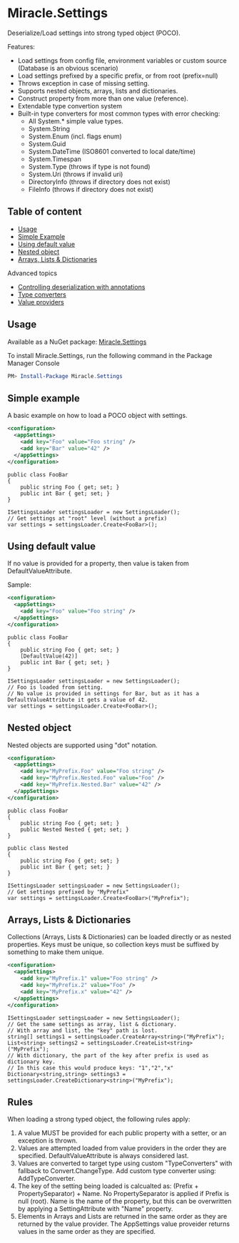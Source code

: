 # Miracle.Settings

Deserialize/Load settings into strong typed object (POCO).

Features:
* Load settings from config file, environment variables or custom source (Database is an obvious scenario)
* Load settings prefixed by a specific prefix, or from root (prefix=null)
* Throws exception in case of missing setting.
* Supports nested objects, arrays, lists and dictionaries.
* Construct property from more than one value (reference).
* Extendable type convertion system
* Built-in type converters for most common types with error checking:
  * All System.* simple value types.
  * System.String
  * System.Enum (incl. flags enum)
  * System.Guid
  * System.DateTime (ISO8601 converted to local date/time)
  * System.Timespan
  * System.Type (throws if type is not found)
  * System.Uri (throws if invalid uri)
  * DirectoryInfo (throws if directory does not exist)
  * FileInfo (throws if directory does not exist)

## Table of content
* [Usage](#usage)
* [Simple Example](#simple-example)
* [Using default value](#using-default-value)
* [Nested object](#Nested-object)
* [Arrays, Lists & Dictionaries](#arrays-lists--dictionaries)

Advanced topics
* [Controlling deserialization with annotations](Annotatons.md)
* [Type converters](TypeConverters.md)
* [Value providers](ValueProviders.md)

## Usage
Available as a NuGet package: [Miracle.Settings](https://www.nuget.org/packages/Miracle.Settings/)

To install Miracle.Settings, run the following command in the Package Manager Console
```Powershell
PM> Install-Package Miracle.Settings
```


## Simple example
A basic example on how to load a POCO object with settings.
```XML
<configuration>
  <appSettings>
    <add key="Foo" value="Foo string" />
    <add key="Bar" value="42" />
  </appSettings>
</configuration>
```
```CSharp
public class FooBar
{
    public string Foo { get; set; }
    public int Bar { get; set; }
}
```
```CSharp
ISettingsLoader settingsLoader = new SettingsLoader();
// Get settings at "root" level (without a prefix) 
var settings = settingsLoader.Create<FooBar>();
```

## Using default value
If no value is provided for a property, then value is taken from DefaultValueAttribute.

Sample:
```XML
<configuration>
  <appSettings>
    <add key="Foo" value="Foo string" />
  </appSettings>
</configuration>
```
```CSharp
public class FooBar
{
    public string Foo { get; set; }
    [DefaultValue(42)]
    public int Bar { get; set; }
}
```
```CSharp
ISettingsLoader settingsLoader = new SettingsLoader();
// Foo is loaded from setting. 
// No value is provided in settings for Bar, but as it has a DefaultValueAttribute it gets a value of 42.
var settings = settingsLoader.Create<FooBar>();
```

## Nested object
Nested objects are supported using "dot" notation.

```XML
<configuration>
  <appSettings>
    <add key="MyPrefix.Foo" value="Foo string" />
    <add key="MyPrefix.Nested.Foo" value="Foo" />
    <add key="MyPrefix.Nested.Bar" value="42" />
  </appSettings>
</configuration>
```

```CSharp
public class FooBar
{
    public string Foo { get; set; }
    public Nested Nested { get; set; }
}

public class Nested
{
    public string Foo { get; set; }
    public int Bar { get; set; }
}
```

```CSharp
ISettingsLoader settingsLoader = new SettingsLoader();
// Get settings prefixed by "MyPrefix"
var settings = settingsLoader.Create<FooBar>("MyPrefix");
```

## Arrays, Lists & Dictionaries
Collections (Arrays, Lists & Dictionaries) can be loaded directly or as nested properties. 
Keys must be unique, so collection keys must be suffixed by something to make them unique.

```XML
<configuration>
  <appSettings>
    <add key="MyPrefix.1" value="Foo string" />
    <add key="MyPrefix.2" value="Foo" />
    <add key="MyPrefix.x" value="42" />
  </appSettings>
</configuration>
```

```CSharp
ISettingsLoader settingsLoader = new SettingsLoader();
// Get the same settings as array, list & dictionary.
// With array and list, the "key" path is lost. 
string[] settings1 = settingsLoader.CreateArray<string>("MyPrefix");
List<string> settings2 = settingsLoader.CreateList<string>("MyPrefix");
// With dictionary, the part of the key after prefix is used as dictionary key. 
// In this case this would produce keys: "1","2","x"
Dictionary<string,string> settings3 = settingsLoader.CreateDictionary<string>("MyPrefix");
```

## Rules
When loading a strong typed object, the following rules apply:

1. A value MUST be provided for each public property with a setter, or an exception is thrown.
2. Values are attempted loaded from value providers in the order they are specified. DefaultValueAttribute is always considered last.
3. Values are converted to target type using custom "TypeConverters" with fallback to Convert.ChangeType. Add custom type converter using: AddTypeConverter.
4. The key of the setting being loaded is calcualted as: (Prefix + PropertySeparator) + Name. No PropertySeparator is applied if Prefix is null (root). Name is the name of the property, but this can be overwritten by applying a SettingAttribute with "Name" property.
5. Elements in Arrays and Lists are returned in the same order as they are returned by the value provider. The AppSettings value proveider returns values in the same order as they are specified. 


